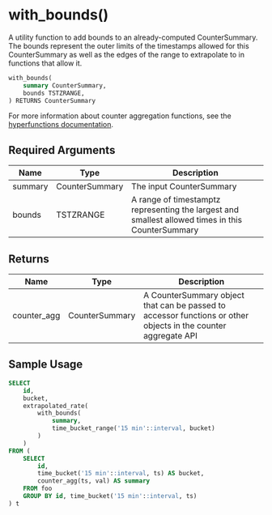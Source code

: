 # with_bounds() <tag type="toolkit" content="toolkit" />
A utility function to add bounds to an already-computed CounterSummary. The
bounds represent the outer limits of the timestamps allowed for this
CounterSummary as well as the edges of the range to extrapolate to in functions
that allow it.

```sql
with_bounds(
    summary CounterSummary,
    bounds TSTZRANGE,
) RETURNS CounterSummary
```

For more information about counter aggregation functions, see the
[hyperfunctions documentation][hyperfunctions-counter-agg].

## Required Arguments

|Name|Type|Description|
|-|-|-|
|summary|CounterSummary|The input CounterSummary|
|bounds|TSTZRANGE|A range of timestamptz representing the largest and smallest allowed times in this CounterSummary|

## Returns

|Name|Type|Description|
|-|-|-|
|counter_agg|CounterSummary|A CounterSummary object that can be passed to accessor functions or other objects in the counter aggregate API|

## Sample Usage
<!---Single sentence description of what this example does-->

```sql
SELECT
    id,
    bucket,
    extrapolated_rate(
        with_bounds(
            summary,
            time_bucket_range('15 min'::interval, bucket)
        )
    )
FROM (
    SELECT
        id,
        time_bucket('15 min'::interval, ts) AS bucket,
        counter_agg(ts, val) AS summary
    FROM foo
    GROUP BY id, time_bucket('15 min'::interval, ts)
) t
```

[hyperfunctions-counter-agg]: timescaledb/:currentVersion:/how-to-guides/hyperfunctions/counter-aggregation/
